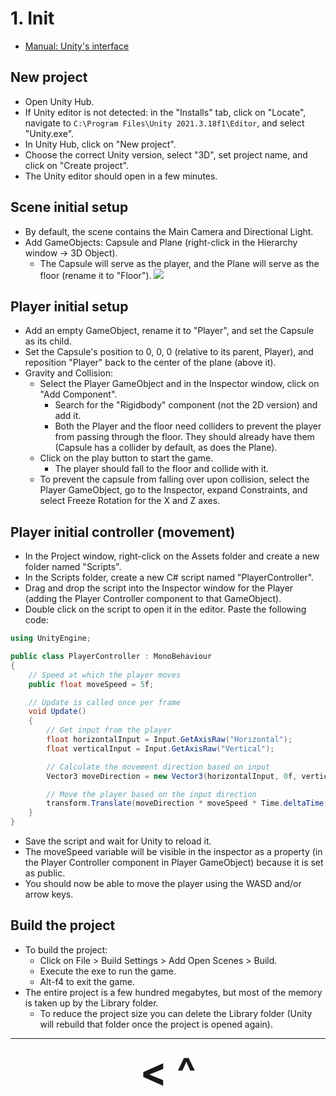 # 1. Init
- [Manual: Unity's interface](https://docs.unity3d.com/2021.3/Documentation/Manual/UsingTheEditor.html)

## New project
- Open Unity Hub.
- If Unity editor is not detected: in the "Installs" tab, click on "Locate", navigate to `C:\Program Files\Unity 2021.3.18f1\Editor`, and select "Unity.exe".
- In Unity Hub, click on "New project".
- Choose the correct Unity version, select "3D", set project name, and click on "Create project".
- The Unity editor should open in a few minutes.

## Scene initial setup
- By default, the scene contains the Main Camera and Directional Light.
- Add GameObjects: Capsule and Plane (right-click in the Hierarchy window -> 3D Object).
    - The Capsule will serve as the player, and the Plane will serve as the floor (rename it to "Floor").
![](https://i.imgur.com/L9BSsrD.png)

## Player initial setup
- Add an empty GameObject, rename it to "Player", and set the Capsule as its child.
- Set the Capsule's position to 0, 0, 0 (relative to its parent, Player), and reposition "Player" back to the center of the plane (above it).
- Gravity and Collision:
    - Select the Player GameObject and in the Inspector window, click on "Add Component".
        - Search for the "Rigidbody" component (not the 2D version) and add it.
        - Both the Player and the floor need colliders to prevent the player from passing through the floor. They should already have them (Capsule has a collider by default, as does the Plane).
    - Click on the play button to start the game.
        - The player should fall to the floor and collide with it.
    - To prevent the capsule from falling over upon collision, select the Player GameObject, go to the Inspector, expand Constraints, and select Freeze Rotation for the X and Z axes.

## Player initial controller (movement)
- In the Project window, right-click on the Assets folder and create a new folder named "Scripts".
- In the Scripts folder, create a new C# script named "PlayerController".
- Drag and drop the script into the Inspector window for the Player (adding the Player Controller component to that GameObject).
- Double click on the script to open it in the editor. Paste the following code:

```c#
using UnityEngine;

public class PlayerController : MonoBehaviour
{
    // Speed at which the player moves
    public float moveSpeed = 5f;

    // Update is called once per frame
    void Update()
    {
        // Get input from the player
        float horizontalInput = Input.GetAxisRaw("Horizontal");
        float verticalInput = Input.GetAxisRaw("Vertical");

        // Calculate the movement direction based on input
        Vector3 moveDirection = new Vector3(horizontalInput, 0f, verticalInput).normalized;

        // Move the player based on the input direction
        transform.Translate(moveDirection * moveSpeed * Time.deltaTime);
    }
}
```

- Save the script and wait for Unity to reload it.
- The moveSpeed variable will be visible in the inspector as a property (in the Player Controller component in Player GameObject) because it is set as public.
- You should now be able to move the player using the WASD and/or arrow keys.

## Build the project
- To build the project:
    - Click on File > Build Settings > Add Open Scenes > Build.
    - Execute the exe to run the game.
    - Alt-f4 to exit the game.
- The entire project is a few hundred megabytes, but most of the memory is taken up by the Library folder.
    - To reduce the project size you can delete the Library folder (Unity will rebuild that folder once the project is opened again).

---

<div align="center"><b>
  <a href="Software.html" style="font-size:64px; text-decoration:none"> < </a>
  <a href="Contents.html" style="font-size:64px; text-decoration:none"> ^ </a>
</b></div>
